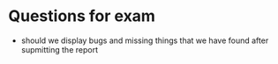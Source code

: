 # Questions for exam
- should we display bugs and missing things that we have found after supmitting the report